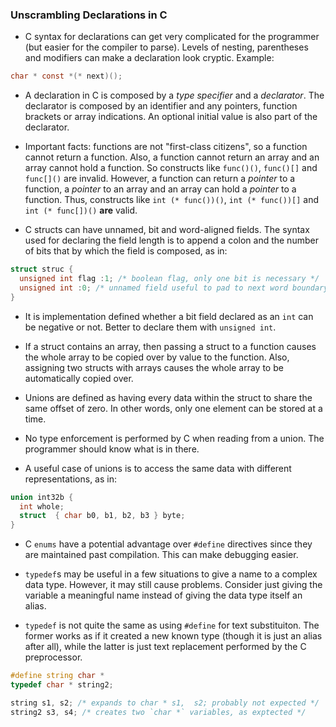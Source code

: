 ### Unscrambling Declarations in C

* C syntax for declarations can get very complicated for the programmer
(but easier for the compiler to parse). Levels of nesting, parentheses and
modifiers can make a declaration look cryptic. Example:

~~~c
char * const *(* next)();
~~~

* A declaration in C is composed by a _type specifier_ and a _declarator_.
The declarator is composed by an identifier and any pointers, function
brackets or array indications. An optional initial value is also part
of the declarator.

* Important facts: functions are not "first-class citizens", so a function
cannot return a function. Also, a function cannot return an array and an
array cannot hold a function. So constructs like `func()()`, `func()[]`
and `func[]()` are invalid. However, a function can return a _pointer_
to a function, a _pointer_ to an array and an array can hold a _pointer_
to a function. Thus, constructs like `int (* func())()`, `int (* func())[]`
and `int (* func[])()` **are** valid.

* C structs can have unnamed, bit and word-aligned fields. The syntax used
for declaring the field length is to append a colon and the number of bits that
by which the field is composed, as in:

~~~c
struct struc {
  unsigned int flag :1; /* boolean flag, only one bit is necessary */
  unsigned int :0; /* unnamed field useful to pad to next word boundary */
}
~~~

* It is implementation defined whether a bit field declared as an `int` can
be negative or not. Better to declare them with `unsigned int`.

* If a struct contains an array, then passing a struct to a function causes
the whole array to be copied over by value to the function. Also, assigning
two structs with arrays causes the whole array to be automatically copied over.

* Unions are defined as having every data within the struct to share the same
offset of zero. In other words, only one element can be stored at a time.

* No type enforcement is performed by C when reading from a union. The programmer
should know what is in there.

* A useful case of unions is to access the same data with different representations,
as in:

~~~c
union int32b {
  int whole;
  struct  { char b0, b1, b2, b3 } byte;
}
~~~

* C `enums` have a potential advantage over `#define` directives since they are
maintained past compilation. This can make debugging easier.

* `typedef`s may be useful in a few situations to give a name to a complex data
type. However, it may still cause problems. Consider just giving the variable a
meaningful name instead of giving the data type itself an alias.

* `typedef` is not quite the same as using `#define` for text substituiton. The
former works as if it created a new known type (though it is just an alias after
all), while the latter is just text replacement performed by the C preprocessor.

~~~c
#define string char *
typedef char * string2;

string s1, s2; /* expands to char * s1,  s2; probably not expected */
string2 s3, s4; /* creates two `char *` variables, as exptected */
~~~
